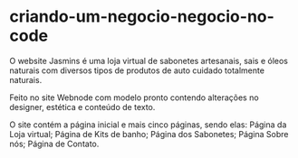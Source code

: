 # criando-um-negocio-negocio-no-code
O website Jasmins é uma loja virtual de sabonetes artesanais, sais e óleos naturais com diversos tipos de produtos de auto cuidado totalmente naturais. 

Feito no site Webnode com modelo pronto contendo alterações no designer, estética e conteúdo de texto.

O site contém a página inicial e mais cinco páginas, sendo elas:
Página da Loja virtual;
Página de Kits de banho;
Página dos Sabonetes;
Página Sobre nós;
Página de Contato.
